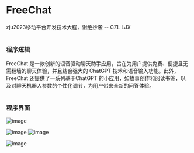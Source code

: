 # FreeChat

zju2023移动平台开发技术大程，谢绝抄袭
 -- CZL LJX

#

### 程序逻辑

FreeChat 是一款创新的语音驱动聊天助手应用，旨在为用户提供免费、便捷且无需翻墙的聊天体验，并且结合强大的 ChatGPT 技术和语音输入功能。此外，FreeChat 还提供了一系列基于ChatGPT 的小应用，如故事创作和阅读书签，以及对聊天机器人参数的个性化调节，为用户带来全新的问答体验。


#

### 程序界面


![image](https://github.com/ziszat/ChatGptApp/assets/82871660/51ea9dee-c3a2-4456-b8d6-d9af008fe3cf)


![image](https://github.com/ziszat/ChatGptApp/assets/82871660/c5aa57b8-5e62-4673-aac2-6793c41c46ce)
![image](https://github.com/ziszat/ChatGptApp/assets/82871660/cfd55582-0ddc-42ca-9543-1974ed376283)


![image](https://github.com/ziszat/ChatGptApp/assets/82871660/395119cd-6703-4780-985f-12fefd233db0)
